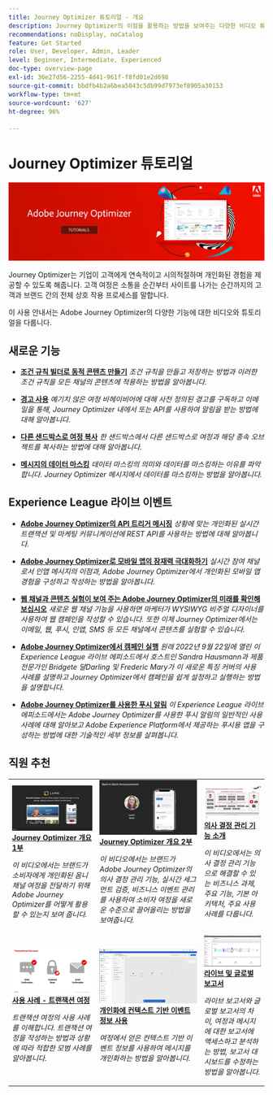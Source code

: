 ```yaml
---
title: Journey Optimizer 튜토리얼 - 개요
description: Journey Optimizer의 이점을 활용하는 방법을 보여주는 다양한 비디오 튜토리얼이 있습니다.
recommendations: noDisplay, noCatalog
feature: Get Started
role: User, Developer, Admin, Leader
level: Beginner, Intermediate, Experienced
doc-type: overview-page
exl-id: 36e27d56-2255-4d41-961f-f8fd01e2d698
source-git-commit: bbdfb4b2a6bea5043c5db99d7973ef8905a30153
workflow-type: tm+mt
source-wordcount: '627'
ht-degree: 96%

---
```



# Journey Optimizer 튜토리얼

![](./assets/ajo-banner.png)

Journey Optimizer는 기업이 고객에게 연속적이고 시의적절하며 개인화된 경험을 제공할 수 있도록 해줍니다. 고객 여정은 소통을 순간부터 사이트를 나가는 순간까지의 고객과 브랜드 간의 전체 상호 작용 프로세스를 말합니다.

이 사용 안내서는 Adobe Journey Optimizer의 다양한 기능에 대한 비디오와 튜토리얼을 다룹니다.

<div id="whats-new-section">

## 새로운 기능

* **[조건 규칙 빌더로 동적 콘텐츠 만들기](/help/personalize-content/create-dynamic-content.md)**
  *조건 규칙을 만들고 저장하는 방법과 이러한 조건 규칙을 모든 채널의 콘텐츠에 적용하는 방법을 알아봅니다.*

* **[경고 사용](/help/administration/alerts.md)**
  *예기치 않은 여정 비헤이비어에 대해 사전 정의된 경고를 구독하고 이메일을 통해, Journey Optimizer 내에서 또는 API를 사용하여 알림을 받는 방법에 대해 알아봅니다.*

* **[다른 샌드박스로 여정 복사](/help/create-journeys/copy-a-journey.md)**
  *한 샌드박스에서 다른 샌드박스로 여정과 해당 종속 오브젝트를 복사하는 방법에 대해 알아봅니다.*

* **[메시지의 데이터 마스킹](/help/privacy/mask-data-in-messages.md)**
  *데이터 마스킹의 의미와 데이터를 마스킹하는 이유를 파악합니다. Journey Optimizer 메시지에서 데이터를 마스킹하는 방법을 알아봅니다.*

</div>


<div id="recs-overview-body-1"></div>
<div id="recs-overview-body-2"></div>
<div id="recs-overview-body-3"></div>
<div id="recs-overview-body-4"></div>
<div id="recs-overview-body-5"></div>
<div id="recs-overview-body-6"></div>

<div id="events-section">

## Experience League 라이브 이벤트

* **[Adobe Journey Optimizer의 API 트리거 메시징](https://experienceleague.adobe.com/docs/events/experience-league-live-recordings/episodes/exl-live-episode-8-23-23.html?lang=ko)**
  *상황에 맞는 개인화된 실시간 트랜잭션 및 마케팅 커뮤니케이션에 REST API를 사용하는 방법에 대해 알아봅니다.*

* **[Adobe Journey Optimizer로 모바일 앱의 잠재력 극대화하기](https://experienceleague.adobe.com/docs/events/experience-league-live-recordings/episodes/exl-live-episode-5-24-23.html?lang=ko)**
  *실시간 참여 채널로서 인앱 메시지의 이점과, Adobe Journey Optimizer에서 개인화된 모바일 앱 경험을 구성하고 작성하는 방법을 알아봅니다.*

* **[웹 채널과 콘텐츠 실험이 보여 주는 Adobe Journey Optimizer의 미래를 확인해 보십시오](https://experienceleague.adobe.com/docs/events/experience-league-live-recordings/episodes/exl-live-episode-6-14-23.html?lang=ko)**
  *새로운 웹 채널 기능을 사용하면 마케터가 WYSIWYG 비주얼 디자이너를 사용하여 웹 캠페인을 작성할 수 있습니다. 또한 이제 Journey Optimizer에서는 이메일, 웹, 푸시, 인앱, SMS 등 모든 채널에서 콘텐츠를 실험할 수 있습니다.*

* **[Adobe Journey Optimizer에서 캠페인 실행](https://experienceleague.adobe.com/docs/experience-league-live-events/events/episodes/exl-live-episode-09-22-22.html?lang=ko)**
  *원래 2022년 9월 22일에 열린 이 Experience League 라이브 에피소드에서 호스트인 Sandra Hausmann과 제품 전문가인 Bridgete 달Darling 및 Frederic Mary가 이 새로운 특징 커버의 사용 사례를 설명하고 Journey Optimizer에서 캠페인을 쉽게 설정하고 실행하는 방법을 설명합니다.*

* **[Adobe Journey Optimizer를 사용한 푸시 알림](https://experienceleague.adobe.com/docs/experience-league-live-events/events/episodes/exl-live-episode-05-12-22.html?lang=ko)**
  *이 Experience League 라이브 에피소드에서는 Adobe Journey Optimizer를 사용한 푸시 알림의 일반적인 사용 사례에 대해 알아보고 Adobe Experience Platform에서 제공하는 푸시용 앱을 구성하는 방법에 대한 기술적인 세부 정보를 살펴봅니다.*

</div>

<div id="staff-picks-section">

## 직원 추천

<table>
<tr>
  <td>
    <a href="./introduction/journey-optimizer-overview-part-1.md">
      <img alt="Journey Optimizer 개요 1부 - 옴니채널 여정 게재(비디오)" src="./assets/334174.jpg"/>
    </a>
    <div>
      <a href="./introduction/journey-optimizer-overview-part-1.md">
    <strong>Journey Optimizer 개요 1부 </strong>
    </a>
    </div>
    <p>
    <em>이 비디오에서는 브랜드가 소비자에게 개인화된 옴니채널 여정을 전달하기 위해 Adobe Journey Optimizer를 어떻게 활용할 수 있는지 보여 줍니다.</em>
    <p>
  </td>
    <td>
    <a href="./introduction/journey-optimizer-overview-part-2.md">
      <img alt="Journey Optimizer 개요 2부 - 옴니채널 여정 게재(비디오)" src="./assets/334175.jpg"/>
    </a>
    <div>
      <a href="./introduction/journey-optimizer-overview-part-2.md">
    <strong>Journey Optimizer 개요 2부  </strong>
    </a>
    </div>
    <p>
    <em>이 비디오에서는 브랜드가 Adobe Journey Optimizer의 의사 결정 관리 기능, 실시간 세그먼트 검증, 비즈니스 이벤트 관리를 사용하여 소비자 여정을 새로운 수준으로 끌어올리는 방법을 보여줍니다.</em>
    <p>
  </td>
  </td>
    <td>
    <a href="./decision-management/create-decisions.md">
      <img alt="의사 결정 관리 기능 소개" src="./assets/326961.jpg"/>
    </a>
    <div>
      <a href="./decision-management/create-decisions.md">
    <strong>의사 결정 관리 기능 소개 </strong>
    </a>
    </div>
    <p>
    <em>이 비디오에서는 의사 결정 관리 기능으로 해결할 수 있는 비즈니스 과제, 주요 기능, 기본 아키텍처, 주요 사용 사례를 다룹니다.

</em>
    <p>
  </td>
</tr>
<tr>
  <td>
    <a href="./create-journeys/use-case-transactional-journey.md">
      <img alt="사용 사례 - 트랜잭션 여정 " src="./assets/334202.jpeg"/>
    </a>
    <div>
      <a href="./create-journeys/use-case-transactional-journey.md">
    <strong>사용 사례 - 트랜잭션 여정 </strong>
    </a>
    </div>
    <p>
    <em>트랜잭션 여정의 사용 사례를 이해합니다. 트랜잭션 여정을 작성하는 방법과 상황에 따라 적합한 모범 사례를 알아봅니다.</em>
    <p>
  </td>
    <td>
    <a href="./personalize-content/use-contextual-event-information-for-personalization.md">
      <img alt="개인화에 컨텍스트 기반 이벤트 정보 사용" src="./assets/334165.jpg"/>
    </a>
    <div>
      <a href="./personalize-content/use-contextual-event-information-for-personalization.md">
    <strong>개인화에 컨텍스트 기반 이벤트 정보 사용 </strong>
    </a>
    </div>
    <p>
    <em>여정에서 얻은 컨텍스트 기반 이벤트 정보를 사용하여 메시지를 개인화하는 방법을 알아봅니다.</em>
    <p>
  </td>
  </td>
    <td>
    <a href="./report-and-monitor/live-and-global-reports.md">
      <img alt="라이브 및 글로벌 보고서" src="./assets/334108.jpg"/>
    </a>
    <div>
      <a href="./report-and-monitor/live-and-global-reports.md">
    <strong>라이브 및 글로벌 보고서 </strong>
    </a>
    </div>
    <p>
    <em>라이브 보고서와 글로벌 보고서의 차이, 여정과 메시지에 대한 보고서에 액세스하고 분석하는 방법, 보고서 대시보드를 수정하는 방법을 알아봅니다.

</em>
    <p>
  </td>
</tr>
</table>
</div>
